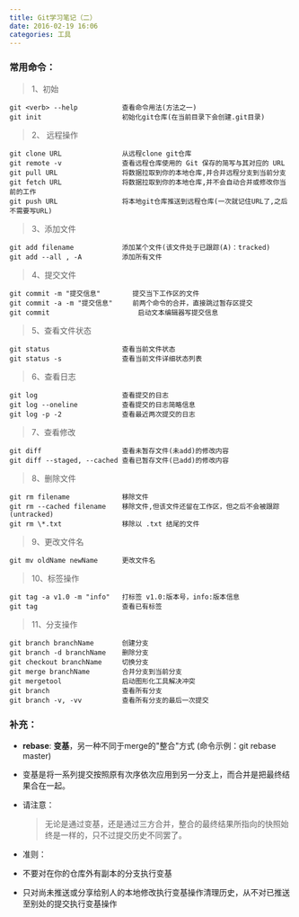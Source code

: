 ```yaml
---
title: Git学习笔记（二）
date: 2016-02-19 16:06
categories: 工具
---
```

### 常用命令：
> 1、初始

	git <verb> --help			查看命令用法(方法之一)
	git init					初始化git仓库(在当前目录下会创建.git目录)

> 2、 远程操作

	git clone URL				从远程clone git仓库
	git remote -v				查看远程仓库使用的 Git 保存的简写与其对应的 URL	
	git pull URL				将数据拉取到你的本地仓库,并合并远程分支到当前分支
	git fetch URL				将数据拉取到你的本地仓库,并不会自动合并或修改你当前的工作
	git push URL				将本地git仓库推送到远程仓库(一次就记住URL了,之后不需要写URL)

> 3、添加文件
	
	git add filename			添加某个文件(该文件处于已跟踪(A)：tracked)
	git add --all , -A			添加所有文件
	
> 4、提交文件

	git commit -m "提交信息"	 	提交当下工作区的文件
	git commit -a -m "提交信息"	 	前两个命令的合并，直接跳过暂存区提交
	git commit						启动文本编辑器写提交信息
	
> 5、查看文件状态

	git status					查看当前文件状态
	git status -s				查看当前文件详细状态列表	
	
> 6、查看日志

	git log						查看提交的日志
	git log	--oneline			查看提交的日志简略信息
	git log	-p -2				查看最近两次提交的日志

> 7、查看修改

	git diff					查看未暂存文件(未add)的修改内容
	git diff --staged, --cached	查看已暂存文件(已add)的修改内容
	
> 8、删除文件

	git rm filename				移除文件
	git rm --cached filename	移除文件,但该文件还留在工作区，但之后不会被跟踪(untracked)
	git rm \*.txt				移除以 .txt 结尾的文件
	
> 9、更改文件名

	git mv oldName newName		更改文件名

> 10、标签操作
	
	git tag -a v1.0 -m "info"	打标签 v1.0:版本号，info:版本信息
	git tag						查看已有标签
	
> 11、分支操作

	git branch branchName		创建分支
	git branch -d branchName	删除分支
	git checkout branchName		切换分支
	git merge branchName		合并分支到当前分支
	git mergetool				启动图形化工具解决冲突
	git branch					查看所有分支
	git branch -v, -vv			查看所有分支的最后一次提交

	
### 补充：
* **rebase**: **变基**，另一种不同于merge的"整合"方式 (命令示例：git rebase master)
* 变基是将一系列提交按照原有次序依次应用到另一分支上，而合并是把最终结果合在一起。
* 请注意：
			
	> 无论是通过变基，还是通过三方合并，整合的最终结果所指向的快照始终是一样的，只不过提交历史不同罢了。
* 准则：

 * 不要对在你的仓库外有副本的分支执行变基
 * 只对尚未推送或分享给别人的本地修改执行变基操作清理历史，从不对已推送至别处的提交执行变基操作